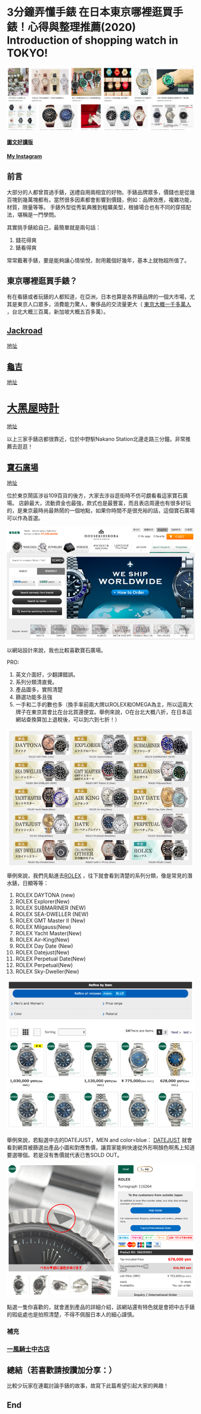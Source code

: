 # 3分鐘弄懂手錶 在日本東京哪裡逛買手錶！心得與整理推薦(2020) Introduction of shopping watch in TOKYO!
![f1](https://github.com/HCH1/blog/blob/master/fig/watch71a.png)

#### [圖文好讀版]()
#### [My Instagram](https://www.instagram.com/redbox111)

## 前言
大部分的人都曾買過手錶，送禮自用兩相宜的好物。手錶品牌眾多，價錢也是從幾百塊到幾萬塊都有。當然很多因素都會影響到價錢，例如：品牌效應，複雜功能，材質，限量等等。
手錶外型從秀氣典雅到粗曠美型，根據場合也有不同的穿搭配法，堪稱是一門學問。

其實挑手錶給自己，最簡單就是兩句話：
1. 錢花得爽
1. 錶看得爽

常常戴著手錶，要是能夠讓心情愉悅，耐用戴個好幾年，基本上就物超所值了。

## 東京哪裡逛買手錶？
有在看錶或者玩錶的人都知道，在亞洲，日本也算是各界錶品牌的一個大市場，尤其是東京人口眾多，消費能力驚人，奢侈品的交流量更大（
[東京大概一千多萬人](https://en.wikipedia.org/wiki/List_of_Asian_cities_by_population_within_city_limits
)
，台北大概三百萬，新加坡大概五百多萬）。



## [Jackroad](https://www.jackroad.co.jp/shop/r/rjomaqn/)
[地址](https://www.google.com.tw/maps/place/Jackroad/@35.7089299,139.6657768,15z/data=!4m12!1m6!3m5!1s0x0:0x2b38b39b82078987!2sJackroad!8m2!3d35.7089299!4d139.6657768!3m4!1s0x0:0x2b38b39b82078987!8m2!3d35.7089299!4d139.6657768)

## [龜吉](http://www.kame-kichi.com)
[地址](https://www.google.com.tw/maps/place/%E3%81%BE%E3%81%98%E3%82%81%E3%81%AA%E3%81%A8%E3%81%91%E3%81%84%E3%82%84+%E3%81%8B%E3%82%81%E5%90%89/@35.7093504,139.6634075,17z/data=!3m1!4b1!4m5!3m4!1s0x6018f297492837e3:0xa2c571f9cbcaf172!8m2!3d35.7093504!4d139.6656015)

# [大黑屋時計](http://www.e-daikoku.com)
[地址](https://www.google.com.tw/maps/place/Daikokuya/@35.7088256,139.6633292,17z/data=!4m12!1m6!3m5!1s0x6018f290b52e0d65:0xaa808c652e8c7f13!2sDaikokuya!8m2!3d35.7088256!4d139.6655232!3m4!1s0x6018f290b52e0d65:0xaa808c652e8c7f13!8m2!3d35.7088256!4d139.6655232)

以上三家手錶店都很靠近，位於中野駅Nakano Station北邊走路三分鐘。非常推薦去逛逛！

## [寶石廣場](http://housekihiroba.jp)
[地址](https://www.google.com.tw/maps/place/HOUSEKIHIROBA+Shibuya+Main+Store/@35.6610015,139.6971715,17.44z/data=!4m8!1m2!2m1!1z5a-255-z5buj5aC0IOadseS6rOmDvea4i-iwt-WNgA!3m4!1s0x0:0x460ce819afe5cd9!8m2!3d35.6602868!4d139.6981962)

位於東京鬧區涉谷109百貨的後方，大家去涉谷逛街時不仿可覷看看這家寶石廣場。
店齡最大，流動資金也最強，款式也是最豐富，而且表店周邊也有很多好玩的，是東京最時尚最熱鬧的一個地點，如果你時間不是很充裕的話，這個寶石廣場可以作為首選。

![f1](https://github.com/HCH1/blog/blob/master/fig/watch72a.png)

以網站設計來說，我也比較喜歡寶石廣場。

PRO:
1. 英文介面好，少翻譯錯誤。
1. 系列分類清直覺。
1. 產品圖多，實照清楚
1. 篩選功能多且強
1. 一手和二手的數也多（換手率前兩大牌以ROLEX和OMEGA為主，所以這兩大牌子在東京買會比在台北買還便宜。舉例來說，O在台北大概八折，在日本這網站查換算加上退稅後，可以到六到七折！）

![f1](https://github.com/HCH1/blog/blob/master/fig/watch72b.png)

舉例來說，我們先點進去[ROLEX](https://housekihiroba.jp/shop/c/c01rx_dC/)
，往下就會看到清楚的系列分類，像是常見的潛水錶，日顯等等：
1. ROLEX DAYTONA (new)
1. ROLEX Explorer(New)
1. ROLEX SUBMARINER (NEW)
1. ROLEX SEA-DWELLER (NEW)
1. ROLEX GMT Master II (New)
1. ROLEX Milgauss(New)
1. ROLEX Yacht Master(New)
1. ROLEX Air-King(New)
1. ROLEX Day Date (New)
1. ROLEX Datejust(New)
1. ROLEX Perpetual Date(New)
1. ROLEX Perpetual(New)
1. ROLEX Sky-Dweller(New)

![f1](https://github.com/HCH1/blog/blob/master/fig/watch72d.png)

舉例來說，若點選中古的DATEJUST，MEN and color=blue：
[DATEJUST](https://housekihiroba.jp/shop/c/c01rxus08_dC/?filtercode1=m&filtercode2=bl)
就會看到網頁被篩選出產品小圖和對應售價，讓買家能夠快速從外形啊顏色啊馬上知道要選哪個。若是沒有售價就代表已售SOLD OUT。

![f1](https://github.com/HCH1/blog/blob/master/fig/watch72e.png)

點選一隻你喜歡的，就會進到產品的詳細介紹，該網站還有特色就是會把中古手錶的瑕疵處也是拍照清楚，不得不佩服日本人的細心謹慎。

### 補充
### [一風騎士中古店](https://www.ippuukishi.co.jp/)

## 總結（若喜歡請按讚加分享：）
比較少玩家在連載討論手錶的故事，故寫下此篇希望引起大家的興趣！

## End
